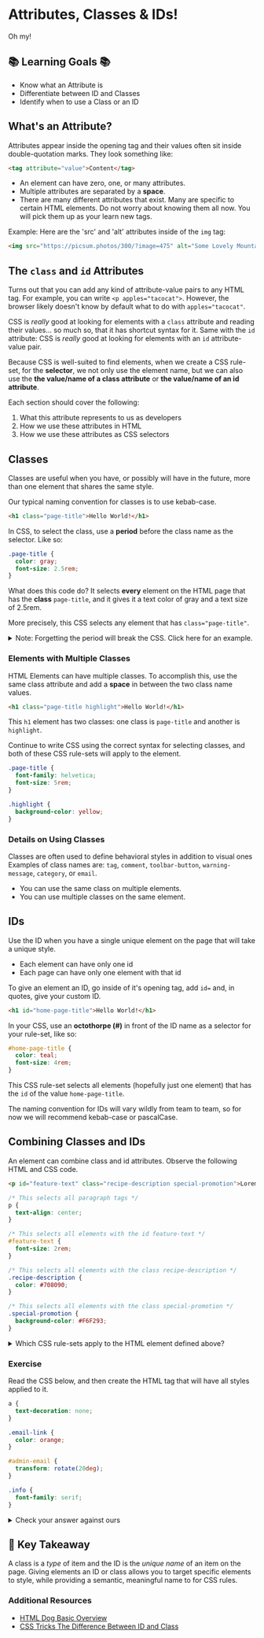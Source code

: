 # Attributes, Classes & IDs!

Oh my!

## 📚 Learning Goals 📚

- Know what an Attribute is
- Differentiate between ID and Classes
- Identify when to use a Class or an ID

## What's an Attribute?

Attributes appear inside the opening tag and their values often sit inside double-quotation marks. They look something like:

```html
<tag attribute="value">Content</tag>
```

- An element can have zero, one, or many attributes.
- Multiple attributes are separated by a **space**.
- There are many different attributes that exist. Many are specific to certain HTML elements. Do not worry about knowing them all now. You will pick them up as your learn new tags.

Example: Here are the 'src' and 'alt' attributes inside of the `img` tag:

```html
<img src="https://picsum.photos/300/?image=475" alt="Some Lovely Mountains">
```

## The `class` and `id` Attributes

Turns out that you can add any kind of attribute-value pairs to any HTML tag. For example, you can write `<p apples="tacocat">`. However, the browser likely doesn't know by default what to do with `apples="tacocat"`.

CSS is _really_ good at looking for elements with a `class` attribute and reading their values... so much so, that it has shortcut syntax for it. Same with the `id` attribute: CSS is _really_ good at looking for elements with an `id` attribute-value pair.

Because CSS is well-suited to find elements, when we create a CSS rule-set, for the **selector**, we not only use the element name, but we can also use the **the value/name of a class attribute** or **the value/name of an id attribute**.

Each section should cover the following:

1. What this attribute represents to us as developers
1. How we use these attributes in HTML
1. How we use these attributes as CSS selectors

## Classes

Classes are useful when you have, or possibly will have in the future, more than one element that shares the same style.

Our typical naming convention for classes is to use kebab-case.

```html
<h1 class="page-title">Hello World!</h1>
```

In CSS, to select the class, use a **period** before the class name as the selector. Like so:

```css
.page-title {
  color: gray;
  font-size: 2.5rem;
}
```

What does this code do? It selects **every** element on the HTML page that has the **class** `page-title`, and it gives it a text color of gray and a text size of 2.5rem.

More precisely, this CSS selects any element that has `class="page-title"`.

<details>
  <summary>
    Note: Forgetting the period will break the CSS. Click here for an example.
  </summary>

  Read this CSS and determine what this does:

  ```css
  page-title {
    color: gray;
    font-size: 2.5rem;
  }
  ```

  It selects **every** element on the HTML page that **is a `<page-title>` element**, and it gives it a text color of gray and a text size of 2.5rem. If you didn't know, the `<page-title>` element doesn't exist... so it's likely that this CSS rule-set does nothing.

</details>

### Elements with Multiple Classes

HTML Elements can have multiple classes. To accomplish this, use the same class attribute and add a **space** in between the two class name values.

```html
<h1 class="page-title highlight">Hello World!</h1>
```

This `h1` element has two classes: one class is `page-title` and another is `highlight`.

Continue to write CSS using the correct syntax for selecting classes, and both of these CSS rule-sets will apply to the element.

```css
.page-title {
  font-family: helvetica;
  font-size: 5rem;
}

.highlight {
  background-color: yellow;
}
```

### Details on Using Classes

Classes are often used to define behavioral styles in addition to visual ones Examples of class names are: `tag`, `comment`, `toolbar-button`, `warning-message`, `category`, or `email`.

- You can use the same class on multiple elements.
- You can use multiple classes on the same element.

## IDs

Use the ID when you have a single unique element on the page that will take a unique style.

- Each element can have only one id
- Each page can have only one element with that id

To give an element an ID, go inside of it's opening tag, add `id=` and, in quotes, give your custom ID.

```html
<h1 id="home-page-title">Hello World!</h1>
```

In your CSS, use an **octothorpe (#)** in front of the ID name as a selector for your rule-set, like so:

```css
#home-page-title {
  color: teal;
  font-size: 4rem;
}
```

This CSS rule-set selects all elements (hopefully just one element) that has the `id` of the value `home-page-title`.

The naming convention for IDs will vary wildly from team to team, so for now we will recommend kebab-case or pascalCase.

## Combining Classes and IDs

An element can combine class and id attributes. Observe the following HTML and CSS code.

```html
<p id="feature-text" class="recipe-description special-promotion">Lorem ipsum ...</p>
```

```css
/* This selects all paragraph tags */
p {
  text-align: center;
}

/* This selects all elements with the id feature-text */
#feature-text {
  font-size: 2rem;
}

/* This selects all elements with the class recipe-description */
.recipe-description {
  color: #708090;
}

/* This selects all elements with the class special-promotion */
.special-promotion {
  background-color: #F6F293;
}
```

<details>
  <summary>
    Which CSS rule-sets apply to the HTML element defined above?
  </summary>

  All of them!
</details>

### Exercise

Read the CSS below, and then create the HTML tag that will have all styles applied to it.

```css
a {
  text-decoration: none;
}

.email-link {
  color: orange;
}

#admin-email {
  transform: rotate(20deg);
}

.info {
  font-family: serif;
}
```

<details>
  <summary>
    Check your answer against ours
  </summary>

  Your HTML may look like this (and might not include the `href` attribute or the "Some Link Text").

  The order of attributes does not matter.

  In this case, the order of classes does not matter.

  `<a id="admin-email" class="email-link info" href="mailto:admin@whoknows.com">Some Link Text</a>`
</details>

## 🔑 Key Takeaway

A class is a _type_ of item and the ID is the _unique name_ of an item on the page. Giving elements an ID or class allows you to target specific elements to style, while providing a semantic, meaningful name to for CSS rules.

### Additional Resources

- [HTML Dog Basic Overview](http://www.htmldog.com/guides/css/intermediate/classid/)
- [CSS Tricks The Difference Between ID and Class](https://css-tricks.com/the-difference-between-id-and-class/)
